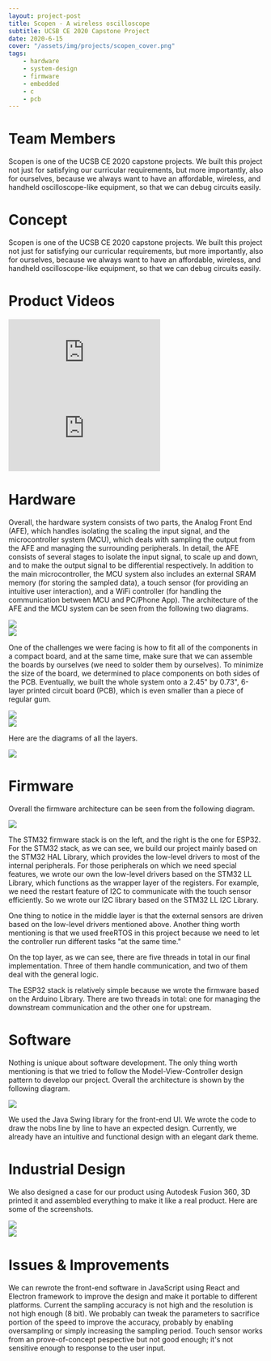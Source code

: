 ```yaml
---
layout: project-post
title: Scopen - A wireless oscilloscope
subtitle: UCSB CE 2020 Capstone Project
date: 2020-6-15
cover: "/assets/img/projects/scopen_cover.png"
tags:
    - hardware
    - system-design
    - firmware
    - embedded
    - c
    - pcb
---
```


# Team Members
Scopen is one of the UCSB CE 2020 capstone projects. We built this project not just for satisfying our curricular requirements, but more importantly, also for ourselves, because we always want to have an affordable, wireless, and handheld oscilloscope-like equipment, so that we can debug circuits easily.

# Concept
Scopen is one of the UCSB CE 2020 capstone projects. We built this project not just for satisfying our curricular requirements, but more importantly, also for ourselves, because we always want to have an affordable, wireless, and handheld oscilloscope-like equipment, so that we can debug circuits easily.

# Product Videos
<div class="row justify-content-center">
    <div class="col-lg-6 p-2">
        <div class="video-container">
            <iframe src="https://www.youtube.com/embed/4xJvWEb1Kwo" frameborder="0" allow="accelerometer; autoplay; encrypted-media; gyroscope; picture-in-picture" allowfullscreen></iframe>
        </div>
    </div>
    <div class="col-lg-6 p-2">
        <div class="video-container">
            <iframe src="https://www.youtube.com/embed/fFWyjB_XNrE" frameborder="0" allow="accelerometer; autoplay; encrypted-media; gyroscope; picture-in-picture" allowfullscreen></iframe>
        </div>
    </div>
</div>
 
# Hardware
Overall, the hardware system consists of two parts, the Analog Front End (AFE), which handles isolating the scaling the input signal, and the microcontroller system (MCU), which deals with sampling the output from the AFE and managing the surrounding peripherals. In detail, the AFE consists of several stages to isolate the input signal, to scale up and down, and to make the output signal to be differential respectively. In addition to the main microcontroller, the MCU system also includes an external SRAM memory (for storing the sampled data), a touch sensor (for providing an intuitive user interaction), and a WiFi controller (for handling the communication between MCU and PC/Phone App). The architecture of the AFE and the MCU system can be seen from the following two diagrams.

<div class="row justify-content-center">
    <div class="col-lg-12 p-3">
        <img class="project-photo mx-auto my-2 my-md-4" src="{{ site.baseurl }}/assets/img/projects/scopen_afe.jpg">
    </div>
    <div class="col-lg-12 p-3">
        <img class="project-photo mx-auto my-2 my-md-4" src="{{ site.baseurl }}/assets/img/projects/scopen_mcu.jpg">
    </div>
</div>

One of the challenges we were facing is how to fit all of the components in a compact board, and at the same time, make sure that we can assemble the boards by ourselves (we need to solder them by ourselves).
To minimize the size of the board, we determined to place components on both sides of the PCB. Eventually, we built the whole system onto a 2.45" by 0.73", 6-layer printed circuit board (PCB), which is even smaller than a piece of regular gum.

<div class="row justify-content-center">
    <div class="col-lg-6 p-3">
        <img class="project-photo mx-auto my-2 my-md-4" src="{{ site.baseurl }}/assets/img/projects/scopen_pcb_top.png">
    </div>
    <div class="col-lg-6 p-3">
        <img class="project-photo mx-auto my-2 my-md-4" src="{{ site.baseurl }}/assets/img/projects/scopen_pcb_bottom.png">
    </div>
</div>

Here are the diagrams of all the layers.
<div class="row justify-content-center">
    <div class="col-lg-12 px-3">
        <img class="project-photo mx-auto my-2 my-md-4" src="{{ site.baseurl }}/assets/img/projects/scopen_pcb_layers.png">
    </div>
</div>


# Firmware
Overall the firmware architecture can be seen from the following diagram.
<div class="row justify-content-center">
    <div class="col-lg-12 px-3">
        <img class="project-photo mx-auto my-2 my-md-4" src="{{ site.baseurl }}/assets/img/projects/scopen_firmware_stack.png">
    </div>
</div>

The STM32 firmware stack is on the left, and the right is the one for ESP32.
For the STM32 stack, as we can see, we build our project mainly based on the STM32 HAL Library, which provides the low-level drivers to most of the internal peripherals. For those peripherals on which we need special features, we wrote our own the low-level drivers based on the STM32 LL Library, which functions as the wrapper layer of the registers. For example, we need the restart feature of I2C to communicate with the touch sensor efficiently. So we wrote our I2C library based on the STM32 LL I2C Library.

One thing to notice in the middle layer is that the external sensors are driven based on the low-level drivers mentioned above. Another thing worth mentioning is that we used freeRTOS in this project because we need to let the controller run different tasks "at the same time."

On the top layer, as we can see, there are five threads in total in our final implementation.  Three of them handle communication, and two of them deal with the general logic.

The ESP32 stack is relatively simple because we wrote the firmware based on the Arduino Library. There are two threads in total: one for managing the downstream communication and the other one for upstream.

# Software
Nothing is unique about software development. The only thing worth mentioning is that we tried to follow the Model-View-Controller design pattern to develop our project. Overall the architecture is shown by the following diagram.
<div class="row justify-content-center">
    <div class="col-lg-12 px-3">
        <img class="project-photo mx-auto my-2 my-md-4" src="{{ site.baseurl }}/assets/img/projects/scopen_software_stack.png">
    </div>
</div>

We used the Java Swing library for the front-end UI. We wrote the code to draw the nobs line by line to have an expected design. Currently, we already have an intuitive and functional design with an elegant dark theme.

# Industrial Design
We also designed a case for our product using Autodesk Fusion 360, 3D printed it and assembled everything to make it like a real product. Here are some of the screenshots.
<div class="row justify-content-center">
    <div class="col-lg-12 p-3">
        <img class="project-photo mx-auto my-2 my-md-4" src="{{ site.baseurl }}/assets/img/projects/scopen_id_blue.png">
    </div>
    <div class="col-lg-12 p-3">
        <img class="project-photo mx-auto my-2 my-md-4" src="{{ site.baseurl }}/assets/img/projects/scopen_id_render.png">
    </div>
</div>

# Issues & Improvements
We can rewrote the front-end software in JavaScript using React and Electron framework to improve the design and make it portable to different platforms.
Current the sampling accuracy is not high and the resolution is not high enough (8 bit). We probably can tweak the parameters to sacrifice portion of the speed to improve the accuracy, probably by enabling oversampling or simply increasing the sampling period.
Touch sensor works from an prove-of-concept pespective but not good enough; it's not sensitive enough to response to the user input.
